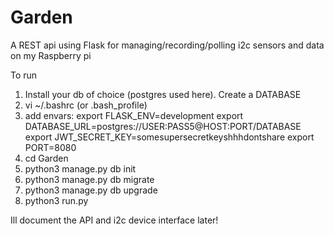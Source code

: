 # Garden
A REST api using Flask for managing/recording/polling i2c sensors and data on my Raspberry pi

To run
1) Install your db of choice (postgres used here). Create a DATABASE
2) vi ~/.bashrc (or .bash_profile)
3) add envars:
export FLASK_ENV=development
export DATABASE_URL=postgres://USER:PASS5@HOST:PORT/DATABASE
export JWT_SECRET_KEY=somesupersecretkeyshhhdontshare
export PORT=8080
4) cd Garden
5) python3 manage.py db init
6) python3 manage.py db migrate
7) python3 manage.py db upgrade
8) python3 run.py

Ill document the API and i2c device interface later!
